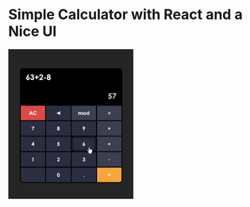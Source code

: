 # Simple Calculator with React and a Nice UI

<img src="snapshot.png" alt="Calculator Snapshot" width="50%" height="50%">




